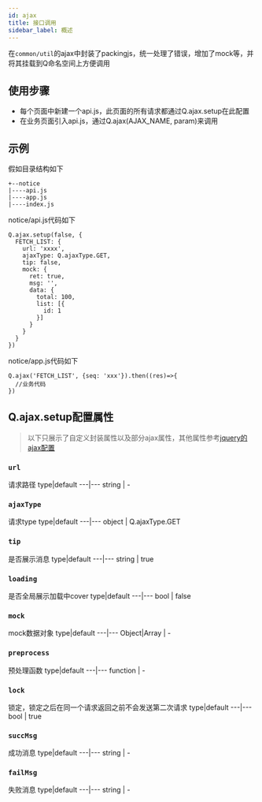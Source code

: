 ```yaml
---
id: ajax
title: 接口调用
sidebar_label: 概述
---
```


在`common/util`的ajax中封装了packingjs，统一处理了错误，增加了mock等，并将其挂载到Q命名空间上方便调用

## 使用步骤

* 每个页面中新建一个api.js，此页面的所有请求都通过Q.ajax.setup在此配置
* 在业务页面引入api.js，通过Q.ajax(AJAX_NAME, param)来调用

## 示例

假如目录结构如下
```JS
+--notice
|----api.js
|----app.js
|----index.js
```

notice/api.js代码如下
```JS
Q.ajax.setup(false, {
  FETCH_LIST: {
    url: 'xxxx',
    ajaxType: Q.ajaxType.GET,
    tip: false,
    mock: {
      ret: true,
      msg: '',
      data: {
        total: 100,
        list: [{
          id: 1
        }]
      }
    }
  }
})
```

notice/app.js代码如下
```JS
Q.ajax('FETCH_LIST', {seq: 'xxx'}).then((res)=>{
  //业务代码
})
```

## Q.ajax.setup配置属性
> 以下只展示了自定义封装属性以及部分ajax属性，其他属性参考[jquery的ajax配置](http://api.jquery.com/jquery.ajax/)

### `url`
请求路径
type|default
---|---
string | -

### `ajaxType`
请求type
type|default
---|---
object | Q.ajaxType.GET


### `tip`
是否展示消息
type|default
---|---
string | true

### `loading`
是否全局展示加载中cover
type|default
---|---
bool | false

### `mock`
mock数据对象
type|default
---|---
Object|Array | -

### `preprocess`
预处理函数
 type|default
---|---
function | -

### `lock`
锁定，锁定之后在同一个请求返回之前不会发送第二次请求
 type|default
---|---
bool | true


### `succMsg`
成功消息
type|default
---|---
string | -

### `failMsg`
失败消息
type|default
---|---
string | -



